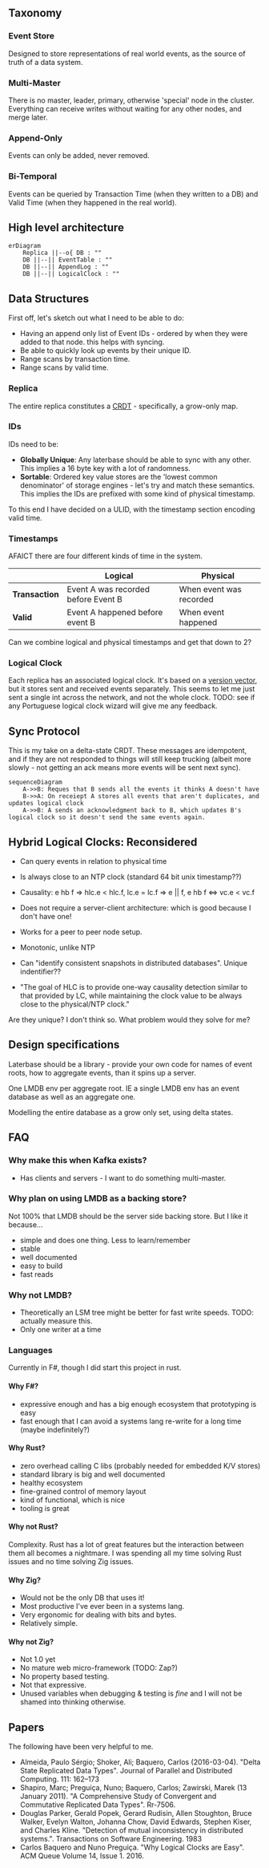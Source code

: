 ## Taxonomy

### Event Store

Designed to store representations of real world events, as the source of truth of a data system.
### Multi-Master

There is no master, leader, primary, otherwise 'special' node in the cluster. Everything can receive writes without waiting for any other nodes, and merge later.
### Append-Only

Events can only be added, never removed.
### Bi-Temporal

Events can be queried by Transaction Time (when they written to a DB) and Valid Time (when they happened in the real world).

## High level architecture

```mermaid
erDiagram
    Replica ||--o{ DB : ""
    DB ||--|| EventTable : ""
    DB ||--|| AppendLog : ""
    DB ||--|| LogicalClock : ""
```

## Data Structures

First off, let's sketch out what I need to be able to do:
- Having an append only list of Event IDs - ordered by when they were added to that node. this helps with syncing.
- Be able to quickly look up events by their unique ID.
- Range scans by transaction time.
- Range scans by valid time.
### Replica
The entire replica constitutes a [CRDT](https://crdt.tech/) - specifically, a grow-only map. 
### IDs 
IDs need to be:
- **Globally Unique**: Any laterbase should be able to sync with any other. This implies a 16 byte key with a lot of randomness.
- **Sortable**: Ordered key value stores are the 'lowest common denominator' of storage engines - let's try and match these semantics. This implies the IDs are prefixed with some kind of physical timestamp.

To this end I have decided on a ULID, with the timestamp section encoding valid time.

### Timestamps

AFAICT there are four different kinds of time in the system.

|             | Logical                              | Physical                |
| ----------- | ------------------------------------ | ------------------------|
| **Transaction** | Event A was recorded before Event B  | When event was recorded |
| **Valid**       | Event A happened before event B      | When event happened     |

Can we combine logical and physical timestamps and get that down to 2?

### Logical Clock

Each replica has an associated logical clock. It's based on a  [version vector](https://en.wikipedia.org/wiki/Version_vector), but it stores sent and received events separately. This seems to let me just sent a single int across the network, and not the whole clock. TODO: see if any Portuguese logical clock wizard will give me any feedback.

## Sync Protocol

This is my take on a delta-state CRDT. These messages are idempotent, and if they are not responded to things will still keep trucking (albeit more slowly - not getting an ack means more events will be sent next sync).

```mermaid
sequenceDiagram
    A->>B: Reques that B sends all the events it thinks A doesn't have
    B->>A: On receiept A stores all events that aren't duplicates, and updates logical clock
    A->>B: A sends an acknowledgment back to B, which updates B's logical clock so it doesn't send the same events again.
```

## Hybrid Logical Clocks: Reconsidered

- Can query events in relation to physical time

- Is always close to an NTP clock (standard 64 bit unix timestamp??)

- Causality: e hb f => hlc.e < hlc.f, lc.e = lc.f => e || f, e hb f <=> vc.e < vc.f

- Does not require a server-client architecture: which is good because I don't have one!

- Works for a peer to peer node setup.

- Monotonic, unlike NTP

- Can "identify consistent snapshots in distributed databases". Unique indentifier??

- "The goal of HLC is to provide one-way causality detection similar to that provided by LC, while maintaining the clock value to be always close to the physical/NTP clock."

Are they unique? I don't think so.
What problem would they solve for me?

## Design specifications

Laterbase should be a library - provide your own code for names of event roots, how to aggregate events, than it spins up a server.

One LMDB env per aggregate root. IE a single LMDB env has an event database as well as an aggregate one.

Modelling the entire database as a grow only set, using delta states.

## FAQ

### Why make this when Kafka exists?

- Has clients and servers - I want to do something multi-master.

### Why plan on using LMDB as a backing store?

Not 100% that LMDB should be the server side backing store. But I like it because...

- simple and does one thing. Less to learn/remember
- stable
- well documented
- easy to build
- fast reads

### Why not LMDB?

- Theoretically an LSM tree might be better for fast write speeds. TODO: actually measure this.
- Only one writer at a time

### Languages

Currently in F#, though I did start this project in rust.

#### Why F#?

- expressive enough and has a big enough ecosystem that prototyping is easy
- fast enough that I can avoid a systems lang re-write for a long time (maybe indefinitely?)

#### Why Rust?

- zero overhead calling C libs (probably needed for embedded K/V stores)
- standard library is big and well documented
- healthy ecosystem
- fine-grained control of memory layout
- kind of functional, which is nice
- tooling is great

#### Why not Rust?

Complexity. Rust has a lot of great features but the interaction between them all becomes a nightmare. I was spending all my time solving Rust issues and no time solving Zig issues.

#### Why Zig?

- Would not be the only DB that uses it!
- Most productive I've ever been in a systems lang.
- Very ergonomic for dealing with bits and bytes.
- Relatively simple.

#### Why not Zig?

- Not 1.0 yet
- No mature web micro-framework (TODO: Zap?)
- No property based testing.
- Not that expressive.
- Unused variables when debugging & testing is *fine* and I will not be shamed into thinking otherwise.

## Papers

The following have been very helpful to me.

- Almeida, Paulo Sérgio; Shoker, Ali; Baquero, Carlos (2016-03-04). "Delta State Replicated Data Types". Journal of Parallel and Distributed Computing. 111: 162–173
- Shapiro, Marc; Preguiça, Nuno; Baquero, Carlos; Zawirski, Marek (13 January 2011). "A Comprehensive Study of Convergent and Commutative Replicated Data Types". Rr-7506.
- Douglas Parker, Gerald Popek, Gerard Rudisin, Allen Stoughton, Bruce Walker, Evelyn Walton, Johanna Chow, David Edwards, Stephen Kiser, and Charles Kline. "Detection of mutual inconsistency in distributed systems.". Transactions on Software Engineering. 1983
- Carlos Baquero and Nuno Preguiça. "Why Logical Clocks are Easy". ACM Queue Volume 14, Issue 1. 2016.